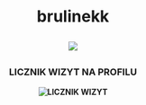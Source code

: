 <h1 align="center">brulinekk
<p align="center">
  <img src="https://readme-typing-svg.herokuapp.com/?center=true&vCenter=true&color=da3287&width=500&lines=+discord.gg/fivepvppl" />
</p>
</h1>

<h3 align="center">LICZNIK WIZYT NA PROFILU</h3>
<p align="center">
  <strong>
    <img src="https://profile-counter.glitch.me/brulinekk/count.svg" alt="LICZNIK WIZYT" />
  </strong>
</p>
